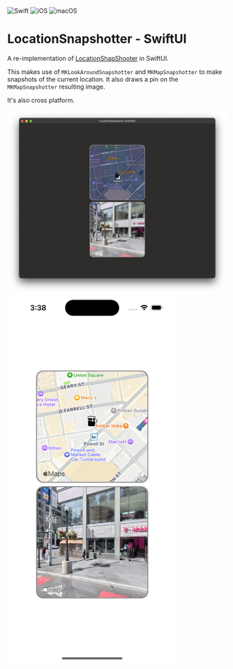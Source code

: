 ![Swift](https://img.shields.io/badge/Swift-5.9-orange) ![iOS](https://img.shields.io/badge/iOS-17.0-orange) ![macOS](https://img.shields.io/badge/iOS-14.0-orange)

# LocationSnapshotter - SwiftUI

A re-implementation of [LocationShapShooter](https://github.com/RustyKnight/LocationShapShooter) in SwiftUI.

This makes use of `MKLookAroundSnapshotter` and `MKMapSnapshotter` to make snapshots of the current location.  It also draws a pin on the `MKMapSnapshotter` resulting image.

It's also cross platform.

![](Snapshots/DesktopSnapshot.png) ![](Snapshots/MobileSnapshot.png)
